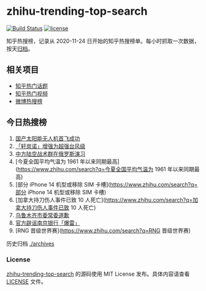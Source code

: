 # zhihu-trending-top-search

[![Build Status](https://github.com/justjavac/zhihu-trending-top-search/workflows/ci/badge.svg?branch=main)](https://github.com/justjavac/zhihu-trending-top-search/actions)
[![license](https://img.shields.io/github/license/justjavac/zhihu-trending-top-search)](https://github.com/justjavac/zhihu-trending-top-search/blob/main/LICENSE)

知乎热搜榜，记录从 2020-11-24 日开始的知乎热搜榜单。每小时抓取一次数据，按天[归档](./archives)。

## 相关项目

- [知乎热门话题](https://github.com/justjavac/zhihu-trending-hot-questions)
- [知乎热门视频](https://github.com/justjavac/zhihu-trending-hot-video)
- [微博热搜榜](https://github.com/justjavac/weibo-trending-hot-search)

## 今日热搜榜

<!-- BEGIN -->
<!-- 最后更新时间 Mon Sep 05 2022 09:51:39 GMT+0800 (China Standard Time) -->

1. [国产太阳能无人机首飞成功](https://www.zhihu.com/search?q=国产太阳能无人机首飞成功)
1. [「轩岚诺」增强为超强台风级](https://www.zhihu.com/search?q=「轩岚诺」增强为超强台风级)
1. [中方陆空战术群在俄罗斯演习](https://www.zhihu.com/search?q=中方陆空战术群在俄罗斯演习)
1. [今夏全国平均气温为 1961 年以来同期最高](https://www.zhihu.com/search?q=今夏全国平均气温为 1961
   年以来同期最高)
1. [部分 iPhone 14 机型或移除 SIM 卡槽](https://www.zhihu.com/search?q=部分 iPhone 14 机型或移除
   SIM 卡槽)
1. [加拿大持刀伤人事件已致 10 人死亡](https://www.zhihu.com/search?q=加拿大持刀伤人事件已致 10 人死亡)
1. [乌鲁木齐市委常委道歉](https://www.zhihu.com/search?q=乌鲁木齐市委常委道歉)
1. [官方辟谣南京银行「爆雷」](https://www.zhihu.com/search?q=官方辟谣南京银行「爆雷」)
1. [RNG 晋级世界赛](https://www.zhihu.com/search?q=RNG 晋级世界赛)

<!-- END -->

历史归档 [./archives](./archives)

### License

[zhihu-trending-top-search](https://github.com/justjavac/zhihu-trending-top-search)
的源码使用 MIT License 发布。具体内容请查看 [LICENSE](./LICENSE) 文件。
